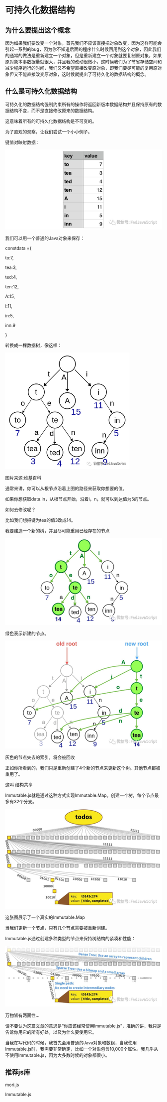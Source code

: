 # 可持久化数据结构

## 为什么要提出这个概念

因为如果我们要改变一个对象，首先我们不应该直接把对象改变，因为这样可能会引起一系列的bug，因为你不知道后面的程序什么时候回用到这个对象，因此我们的通常的做法是重新建立一个对象，但是重新建立一个对象就要复制原对象，如果原对象本事数据量就很大，并且我的改动很微小，这时候我们为了节省存储空间和减少程序运行的时间，我们又不希望直接改变原对象，即我们要尽可能的复用原对象但又不能直接改变原对象，这时候就提出了可持久化的数据结构的概念。

## 什么是可持久化数据结构

可持久化的数据结构强制约束所有的操作将返回新版本数据结构并且保持原有的数据结构不变，而不是直接修改原来的数据结构。

这意味着所有的可持久化数据结构是不可变的。

为了直观的观察，让我们尝试一个小小例子。

键值对映射数据：

![img](./1.jpeg)

我们可以用一个普通的Java对象来保存：

constdata ={

to:7,

tea:3,

ted:4,

ten:12,

A:15,

i:11,

in:5,

inn:9

}

转换成一棵数据树，像这样：

![img](./2.png)

图片来源:维基百科

通常来讲，你可以从根节点沿着上图的路径来获取你想要的值。

如果你想获取data.in，从根节点开始，沿着i，n，就可以到达值为5的节点。

如何去修改呢？

比如我们想把键为tea的值3改成14。

我要建造一个新的树，并且尽可能重用已经存在的节点

![img](./3.jpeg)

绿色表示新建的节点。

![img](./4.jpeg)

灰色的节点失去的索引，将会被回收

正如你所看到的，我们只是重新创建了4个新的节点来更新这个树。其他节点都被重用了。

这叫 结构共享

Immutable.js就是通过这种方式实现Immutable.Map。创建一个树，每个节点最多有32个分支。

![img](./5.jpeg)

这张图展示了一个真实的Immutable.Map

当我们更新一个节点，只有几个节点需要被重新创建。

Immutable.js通过创建多种类型的节点来保持树结构的紧凑和性能：

![img](./6.jpeg)

万物皆有两面性…

请不要认为这篇文章的意思是“你应该经常使用Immutable.js”，准确的讲，我只是告诉你用它的所有好处，以及为什么要使用它。

当我在写代码的时候，我首先会用普通的Java对象和数组，当我使用Immutable.js时，我需要非常确定，比如一个对象包含10,000个属性。我几乎从不使用Immutable.js，因为大多数时候的对象都很小。

## 推荐js库

mori.js

Immutable.js